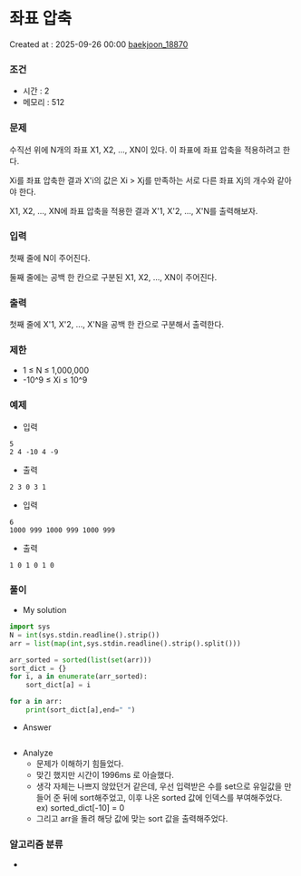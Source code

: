 # 좌표 압축
Created at : 2025-09-26 00:00
[baekjoon_18870](https://www.acmicpc.net/problem/18870)
### 조건
- 시간 : 2
- 메모리 : 512
### 문제
수직선 위에 N개의 좌표 X1, X2, ..., XN이 있다. 이 좌표에 좌표 압축을 적용하려고 한다.

Xi를 좌표 압축한 결과 X'i의 값은 Xi > Xj를 만족하는 서로 다른 좌표 Xj의 개수와 같아야 한다.

X1, X2, ..., XN에 좌표 압축을 적용한 결과 X'1, X'2, ..., X'N를 출력해보자.
### 입력
첫째 줄에 N이 주어진다.

둘째 줄에는 공백 한 칸으로 구분된 X1, X2, ..., XN이 주어진다.
### 출력
첫째 줄에 X'1, X'2, ..., X'N을 공백 한 칸으로 구분해서 출력한다.
### 제한
- 1 ≤ N ≤ 1,000,000
- -10^9 ≤ Xi ≤ 10^9
### 예제
- 입력
```
5
2 4 -10 4 -9
```
- 출력
```
2 3 0 3 1
``` 
- 입력
```
6
1000 999 1000 999 1000 999
```
- 출력
```
1 0 1 0 1 0
``` 

### 풀이
- My solution
```python
import sys
N = int(sys.stdin.readline().strip())
arr = list(map(int,sys.stdin.readline().strip().split()))

arr_sorted = sorted(list(set(arr)))
sort_dict = {}
for i, a in enumerate(arr_sorted):
    sort_dict[a] = i

for a in arr:
    print(sort_dict[a],end=" ")
```

- Answer
```python

```

- Analyze
	- 문제가 이해하기 힘들었다.
	- 맞긴 했지만 시간이 1996ms 로 아슬했다.
	- 생각 자체는 나쁘지 않았던거 같은데, 우선 입력받은 수를 set으로 유일값을 만들어 준 뒤에 sort해주었고, 이후 나온 sorted 값에 인덱스를 부여해주었다. ex) sorted_dict[-10] = 0
	- 그리고 arr을 돌려 해당 값에 맞는 sort 값을 출력해주었다.
### 알고리즘 분류
- 